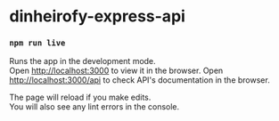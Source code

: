 # dinheirofy-express-api

### `npm run live`

Runs the app in the development mode.<br>
Open [http://localhost:3000](http://localhost:3000) to view it in the browser.
Open [http://localhost:3000/api](http://localhost:3000/api) to check API's documentation in the browser.

The page will reload if you make edits.<br>
You will also see any lint errors in the console.